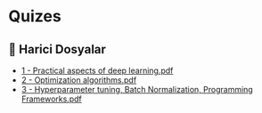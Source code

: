 # Quizes


<!--Index-->

## 🔗 Harici Dosyalar

- [1 - Practical aspects of deep learning.pdf](./1%20-%20Practical%20aspects%20of%20deep%20learning.pdf)
- [2 - Optimization algorithms.pdf](./2%20-%20Optimization%20algorithms.pdf)
- [3 - Hyperparameter tuning, Batch Normalization, Programming Frameworks.pdf](./3%20-%20Hyperparameter%20tuning%2C%20Batch%20Normalization%2C%20Programming%20Frameworks.pdf)


<!--Index-->

